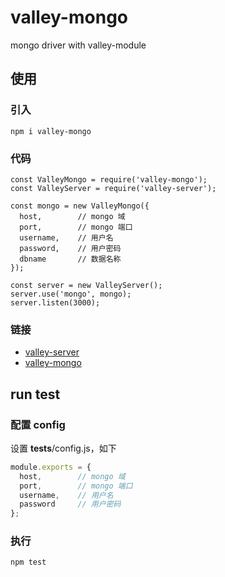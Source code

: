 # valley-mongo
mongo driver with valley-module

## 使用

### 引入

```
npm i valley-mongo
```

### 代码

```
const ValleyMongo = require('valley-mongo');
const ValleyServer = require('valley-server');

const mongo = new ValleyMongo({
  host,        // mongo 域
  port,        // mongo 端口
  username,    // 用户名
  password,    // 用户密码
  dbname       // 数据名称
});

const server = new ValleyServer();
server.use('mongo', mongo);
server.listen(3000);
```

### 链接

* [valley-server](https://github.com/hitvalley/valley-server)
* [valley-mongo](https://github.com/hitvalley/valley-module)

## run test

### 配置 config

设置 __tests__/config.js，如下
```javascript
module.exports = {
  host,        // mongo 域
  port,        // mongo 端口
  username,    // 用户名
  password     // 用户密码
};
```

### 执行

```
npm test
```
